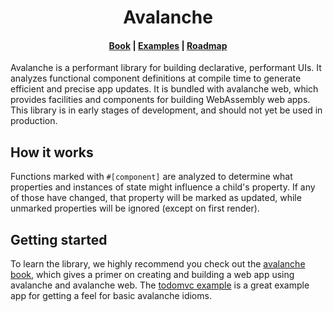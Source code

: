 <h1 align="center">Avalanche</h1>
<h4 align="center">
    <a href="https://djankauskas.github.io/avalanche/">Book</a>
    <span> | </span>
    <a href="https://github.com/DJankauskas/avalanche/tree/master/avalanche-web/examples">Examples</a>
    <span> | </span>
    <a href="https://github.com/DJankauskas/avalanche/blob/master/ROADMAP.md">Roadmap</a>
</h4>

Avalanche is a performant library for building declarative, performant UIs. It analyzes functional component definitions at compile time to generate 
efficient and precise app updates. It is bundled with avalanche web, which provides facilities and components for building WebAssembly web apps. This library is
in early stages of development, and should not yet be used in production. 

## How it works
Functions marked with `#[component]` are analyzed to determine what properties and instances of state might influence a child's property. If any of those have changed, that
property will be marked as updated, while unmarked properties will be ignored (except on first render).

## Getting started

To learn the library, we highly recommend you check out the [avalanche book](https://djankauskas.github.io/avalanche/), which gives a primer on
creating and building a web app using avalanche and avalanche web. The [todomvc example](https://github.com/DJankauskas/avalanche/tree/master/avalanche-web/examples/todomvc)
is a great example app for getting a feel for basic avalanche idioms.

